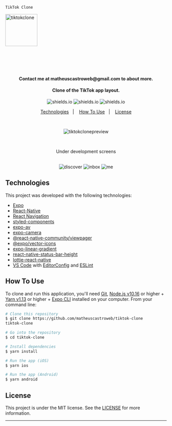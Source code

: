     TikTok Clone
<img alt="tiktokclone" title="tiktokclone" src="https://res.cloudinary.com/matheuscastroweb/image/upload/v1588992052/tiktok-clone/tiktok_x9nihm.png" width="100px" />
<h1 align="center">
    <br>
</h1>

<h4 align="center">
Contact me at matheuscastroweb@gmail.com to about more.
</h4>

<h4 align="center">
Clone of the TikTok app layout.
</h4>

<p align="center">

  <img alt="shields.io" src="https://img.shields.io/github/repo-size/matheuscastroweb/tiktok-clone" />
  <img alt="shields.io" src="https://img.shields.io/github/issues/matheuscastroweb/tiktok-clone" />
   <img alt="shields.io" src="https://img.shields.io/github/license/matheuscastroweb/tiktok-clone" />

</p>

<p align="center">
  <a href="#technologies">Technologies</a>&nbsp;&nbsp;&nbsp;|&nbsp;&nbsp;&nbsp;
  <a href="#how-to-use">How To Use</a>&nbsp;&nbsp;&nbsp;|&nbsp;&nbsp;&nbsp;
  <a href="#license">License</a>
</p>
<br>
<p align="center">
 <img alt="tiktokclonepreview" title="tiktokclonepreview" src="https://res.cloudinary.com/matheuscastroweb/image/upload/v1588994570/tiktok-clone/preview-01_sgeuca.gif" /><br>
</p>
<br>
<p align="center">
  Under development screens
</p>

<p align="center">
 <br>
   <img alt="discover" title="discover" src="https://res.cloudinary.com/matheuscastroweb/image/upload/v1588992052/tiktok-clone/preview-04_nqykq9.png" />
  <img alt="inbox" title="inbox" src="https://res.cloudinary.com/matheuscastroweb/image/upload/v1588992052/tiktok-clone/preview-02_hlvirt.png"/>
 <img alt="me" title="me" src="https://res.cloudinary.com/matheuscastroweb/image/upload/v1588992052/tiktok-clone/preview-03_hkp6vf.png" />
</p>

## Technologies

This project was developed with the following technologies:

- [Expo](https://expo.io/)
- [React-Native](https://facebook.github.io/react-native/)
- [React Navigation](https://reactnavigation.org/)
- [styled-components](https://www.styled-components.com/)
- [expo-av](https://docs.expo.io/versions/latest/sdk/av/)
- [expo-camera](https://docs.expo.io/versions/latest/sdk/camera/)
- [@react-native-community/viewpager](https://github.com/react-native-community/react-native-viewpager)
- [@expo/vector-icons](https://expo.github.io/vector-icons/)
- [expo-linear-gradient](https://docs.expo.io/versions/latest/sdk/linear-gradient/)
- [react-native-status-bar-height](https://github.com/ovr/react-native-status-bar-height)
- [lottie-react-native](https://docs.expo.io/versions/latest/sdk/lottie/)
- [VS Code][vc] with [EditorConfig][vceditconfig] and [ESLint][vceslint]

## How To Use

To clone and run this application, you'll need [Git](https://git-scm.com), [Node.js v10.16][nodejs] or higher + [Yarn v1.13][yarn] or higher + [Expo CLI][expo] installed on your computer. From your command line:

```bash
# Clone this repository
$ git clone https://github.com/matheuscastroweb/tiktok-clone
tiktok-clone

# Go into the repository
$ cd tiktok-clone

# Install dependencies
$ yarn install

# Run the app (iOS)
$ yarn ios

# Run the app (Android)
$ yarn android
```

## License

This project is under the MIT license. See the [LICENSE](https://github.com/matheuscastroweb/tiktok-clone/blob/master/LICENSE) for more information.

---

[nodejs]: https://nodejs.org/
[expo]: https://expo.io/tools
[yarn]: https://yarnpkg.com/
[vc]: https://code.visualstudio.com/
[vceditconfig]: https://marketplace.visualstudio.com/items?itemName=EditorConfig.EditorConfig
[vceslint]: https://marketplace.visualstudio.com/items?itemName=dbaeumer.vscode-eslint
